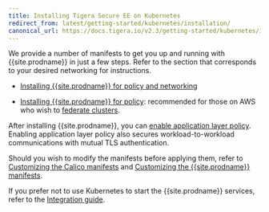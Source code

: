 ```yaml
---
title: Installing Tigera Secure EE on Kubernetes
redirect_from: latest/getting-started/kubernetes/installation/
canonical_url: https://docs.tigera.io/v2.3/getting-started/kubernetes/installation/
---
```


We provide a number of manifests to get you up and running with {{site.prodname}} in
just a few steps. Refer to the section that corresponds to your desired networking
for instructions.

- [Installing {{site.prodname}} for policy and networking](calico)

- [Installing {{site.prodname}} for policy](other): recommended for those on AWS who wish to
  [federate clusters](../../../usage/federation/index).

After installing {{site.prodname}}, you can [enable application layer policy](app-layer-policy).
Enabling application layer policy also secures workload-to-workload communications with mutual
TLS authentication.

Should you wish to modify the manifests before applying them, refer to
[Customizing the Calico manifests](config-options) and
[Customizing the {{site.prodname}} manifests](hosted/cnx/cnx).

If you prefer not to use Kubernetes to start the {{site.prodname}} services, refer to the
[Integration guide](integration).

